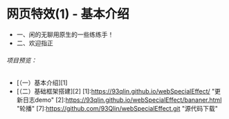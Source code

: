 # 网页特效(1) - 基本介绍
<p>
<ul>
<li>一、闲的无聊用原生的一些练练手！</li>
<li>二、欢迎指正</li>
</ul>
</p>

###### 项目预览：
+ [（一）基本介绍][1]
+ [（二）基础框架搭建][2]
[1]:https://93qlin.github.io/webSpecialEffect/ "更新日志demo"
[2]:https://93qlin.github.io/webSpecialEffect/bananer.html "轮播"
[7]:https://github.com/93Qlin/webSpecialEffect.git "源代码下载"
